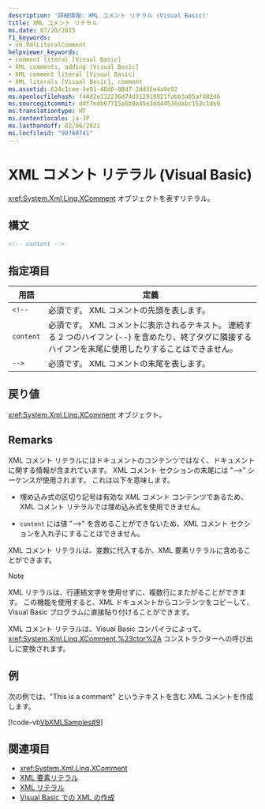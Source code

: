 ```yaml
---
description: '詳細情報: XML コメント リテラル (Visual Basic)'
title: XML コメント リテラル
ms.date: 07/20/2015
f1_keywords:
- vb.XmlLiteralComment
helpviewer_keywords:
- comment literal [Visual Basic]
- XML comments, adding [Visual Basic]
- XML comment literal [Visual Basic]
- XML literals [Visual Basic], comment
ms.assetid: 634c1cee-5e01-48d0-88d7-2dd55e4a9e52
ms.openlocfilehash: f44d2e132236d74d312910921fabb3a85afd82d6
ms.sourcegitcommit: ddf7edb67715a5b9a45e3dd44536dabc153c1de0
ms.translationtype: HT
ms.contentlocale: ja-JP
ms.lasthandoff: 02/06/2021
ms.locfileid: "99768741"
---
```

# <a name="xml-comment-literal-visual-basic"></a>XML コメント リテラル (Visual Basic)

<xref:System.Xml.Linq.XComment> オブジェクトを表すリテラル。  
  
## <a name="syntax"></a>構文  
  
```xml  
<!-- content -->  
```  
  
## <a name="parts"></a>指定項目  
  
|用語|定義|  
|---|---|  
|`<!--`|必須です。 XML コメントの先頭を表します。|  
|`content`|必須です。 XML コメントに表示されるテキスト。 連続する 2 つのハイフン (--) を含めたり、終了タグに隣接するハイフンを末尾に使用したりすることはできません。|  
|`-->`|必須です。 XML コメントの末尾を表します。|  
  
## <a name="return-value"></a>戻り値  

 <xref:System.Xml.Linq.XComment> オブジェクト。  
  
## <a name="remarks"></a>Remarks  

 XML コメント リテラルにはドキュメントのコンテンツではなく、ドキュメントに関する情報が含まれています。 XML コメント セクションの末尾には "-->" シーケンスが使用されます。 これは以下を意味します。  
  
- 埋め込み式の区切り記号は有効な XML コメント コンテンツであるため、XML コメント リテラルでは埋め込み式を使用できません。  
  
- `content` には値 "-->" を含めることができないため、XML コメント セクションを入れ子にすることはできません。  
  
 XML コメント リテラルは、変数に代入するか、XML 要素リテラルに含めることができます。  
  
> [!NOTE]
> XML リテラルは、行連結文字を使用せずに、複数行にまたがることができます。 この機能を使用すると、XML ドキュメントからコンテンツをコピーして、Visual Basic プログラムに直接貼り付けることができます。  
  
 XML コメント リテラルは、Visual Basic コンパイラによって、<xref:System.Xml.Linq.XComment.%23ctor%2A> コンストラクターへの呼び出しに変換されます。  
  
## <a name="example"></a>例  

 次の例では、"This is a comment" というテキストを含む XML コメントを作成します。  
  
 [!code-vb[VbXMLSamples#9](~/samples/snippets/visualbasic/VS_Snippets_VBCSharp/VbXMLSamples/VB/XMLSamples4.vb#9)]  
  
## <a name="see-also"></a>関連項目

- <xref:System.Xml.Linq.XComment>
- [XML 要素リテラル](xml-element-literal.md)
- [XML リテラル](index.md)
- [Visual Basic での XML の作成](../../programming-guide/language-features/xml/creating-xml.md)
